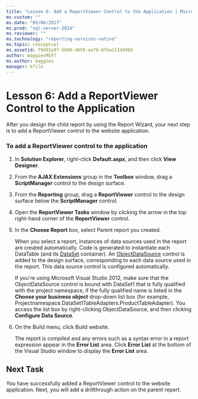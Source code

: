 ```yaml
---
title: "Lesson 6: Add a ReportViewer Control to the Application | Microsoft Docs"
ms.custom: ""
ms.date: "03/06/2017"
ms.prod: "sql-server-2014"
ms.reviewer: ""
ms.technology: "reporting-services-native"
ms.topic: conceptual
ms.assetid: f9492a97-5609-4059-ae76-0fba111d4968
author: maggiesMSFT
ms.author: maggies
manager: kfile
---
```

# Lesson 6: Add a ReportViewer Control to the Application
  After you design the child report by using the Report Wizard, your next step is to add a ReportViewer control to the website application.  
  
### To add a ReportViewer control to the application  
  
1.  In **Solution Explorer**, right-click **Default.aspx**, and then click **View Designer**.  
  
2.  From the **AJAX Extensions** group in the **Toolbox** window, drag a **ScriptManager** control to the design surface.  
  
3.  From the **Reporting** group, drag a **ReportViewer** control to the design surface below the **ScriptManager** control.  
  
4.  Open the **ReportViewer Tasks** window by clicking the arrow in the top right-hand corner of the **ReportViewer** control.  
  
5.  In the **Choose Report** box, select Parent report you created.  
  
     When you select a report, instances of data sources used in the report are created automatically. Code is generated to instantiate each DataTable (and its [DataSet](https://msdn.microsoft.com/library/system.data.dataset\(v=vs.100\).aspx) container). An [ObjectDataSource](https://msdn.microsoft.com/library/system.web.ui.webcontrols.objectdatasource\(v=vs.100\).aspx) control is added to the design surface, corresponding to each data source used in the report. This data source control is configured automatically.  
  
     If you're using Microsoft Visual Studio 2012, make sure that the ObjectDataSource control is bound with DataSet1 that is fully qualified with the project namespace, if the fully qualified name is listed in the **Choose your business object** drop-down list box (for example, Projectnamespace.DataSet1TableAdapters.ProductTableAdapter). You access the list box by right-clicking ObjectDataSource, and then clicking **Configure Data Source**.  
  
6.  On the Build menu, click Build website.  
  
     The report is compiled and any errors such as a syntax error in a report expression appear in the **Error List** area. Click **Error List** at the bottom of the Visual Studio window to display the **Error List** area.  
  
## Next Task  
 You have successfully added a ReportViewer control to the website application. Next, you will add a drillthrough action on the parent report.  
  
  

